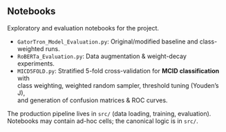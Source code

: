 

## Notebooks  

Exploratory and evaluation notebooks for the project.  

- `GatorTron_Model_Evaluation.py`: Original/modified baseline and class-weighted runs.  
- `RoBERTa_Evaluation.py`: Data augmentation & weight-decay experiments.  
- `MICD5FOLD.py`: Stratified 5-fold cross-validation for **MCID classification** with  
  class weighting, weighted random sampler, threshold tuning (Youden’s J),  
  and generation of confusion matrices & ROC curves.  

The production pipeline lives in `src/` (data loading, training, evaluation).  
Notebooks may contain ad-hoc cells; the canonical logic is in `src/`.  
